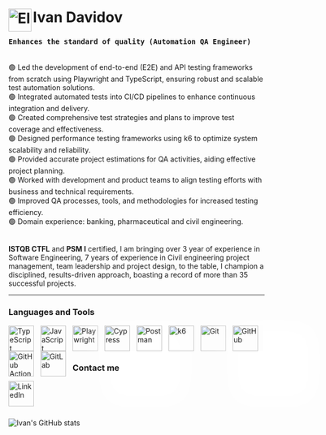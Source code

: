# <img align="Left" alt="Electron" width="45px" src="https://cdn.jsdelivr.net/gh/devicons/devicon@latest/icons/electron/electron-original.svg" /> Ivan Davidov

### **`Enhances the standard of quality (Automation QA Engineer)`**
<br>
🟢 Led the development of end-to-end (E2E) and API testing frameworks from scratch using Playwright and TypeScript, ensuring robust and scalable test automation solutions.<br>
🟢 Integrated automated tests into CI/CD pipelines to enhance continuous integration and delivery.<br> 
🟢 Created comprehensive test strategies and plans to improve test coverage and effectiveness.<br>
🟢 Designed performance testing frameworks using k6 to optimize system scalability and reliability.<br> 
🟢 Provided accurate project estimations for QA activities, aiding effective project planning.<br> 
🟢 Worked with development and product teams to align testing efforts with business and technical requirements.<br> 
🟢 Improved QA processes, tools, and methodologies for increased testing efficiency.<br>
🟢 Domain experience: banking, pharmaceutical and civil engineering.<br>

<br />

**ISTQB CTFL** and **PSM I** certified, I am bringing over 3 year of experience in Software Engineering, 7 years of experience in Civil engineering project management, team leadership and project design, to the table, I champion a disciplined, results-driven approach, boasting a record of more than 35 successful projects.

 ---

 ### Languages and Tools

 <img align="Left" alt="TypeScript" width="50px" style="padding-right:10px;" src="https://cdn.jsdelivr.net/gh/devicons/devicon@latest/icons/typescript/typescript-original.svg" />
 <img align="Left" alt="JavaScript" width="50px" style="padding-right:10px;" src="https://cdn.jsdelivr.net/gh/devicons/devicon@latest/icons/javascript/javascript-original.svg" />
 <img align="Left" alt="Playwright" width="50px" style="padding-right:10px;" src="https://cdn.jsdelivr.net/gh/devicons/devicon@latest/icons/playwright/playwright-original.svg" />
 <img align="Left" alt="Cypress" width="50px" style="padding-right:10px; box-shadow: 50px 50px 50px 50px #FFFFFF;" src="https://cdn.jsdelivr.net/gh/devicons/devicon@latest/icons/cypressio/cypressio-plain.svg" />
 <img align="Left" alt="Postman" width="50px" style="padding-right:10px;" src="https://cdn.jsdelivr.net/gh/devicons/devicon@latest/icons/postman/postman-original.svg" />
 <img align="Left" alt="k6" width="50px" style="padding-right:10px;" src="https://cdn.jsdelivr.net/gh/devicons/devicon@latest/icons/k6/k6-original.svg" />
  <img align="Left" alt="Git" width="50px" style="padding-right:10px;" src="https://cdn.jsdelivr.net/gh/devicons/devicon@latest/icons/git/git-original.svg" />
 <img align="Left" alt="GitHub" width="50px" style="padding-right:10px; box-shadow: 50px 50px 50px 50px #FFFFFF;" src="https://cdn.jsdelivr.net/gh/devicons/devicon@latest/icons/github/github-original.svg" />
 <img align="Left" alt="GitHub Actions" width="50px" style="padding-right:10px;" src="https://cdn.jsdelivr.net/gh/devicons/devicon@latest/icons/githubactions/githubactions-original.svg" />
 <img align="Left" alt="GitLab" width="50px" style="padding-right:10px;" src="https://cdn.jsdelivr.net/gh/devicons/devicon@latest/icons/gitlab/gitlab-original.svg" />
<br />
<br />

#

### Contact me

<a href="https://www.linkedin.com/in/ivdavidov/" target="_blank">
    <img align="left" 
         alt="LinkedIn" 
         width="50px" 
         style="padding-right:10px;" 
         src="https://cdn.jsdelivr.net/gh/devicons/devicon@latest/icons/linkedin/linkedin-original.svg" />
</a>
<br />
<br />

#

![Ivan's GitHub stats](https://github-readme-stats.vercel.app/api?username=idavidov13&theme=gotham&show_icons=true)
